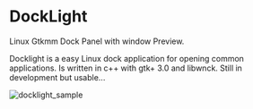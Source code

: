 # DockLight
Linux Gtkmm Dock Panel with window Preview. 

Docklight is a easy Linux dock application for opening common applications.
Is written in c++ with gtk+ 3.0 and libwnck. Still in development but usable...


![docklight_sample](https://cloud.githubusercontent.com/assets/9448387/19643317/e3d066ea-9a13-11e6-8971-96cf38752c97.jpg)


